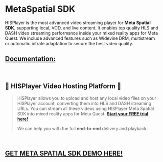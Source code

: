 # MetaSpatial SDK

HISPlayer is the most advanced video streaming player for **Meta Spatial SDK**, supporting local, VOD, and live content. It enables top quality HLS and DASH video streaming performance inside your mixed reality apps for Meta Quest. We include advanced features such as Widevine DRM, multistream or automatic bitrate adaptation to secure the best video quality.


## [Documentation:](https://hisplayer.github.io/MetaSpatial-SDK/#/)

<br>

## 🚀 HISPlayer Video Hosting Platform 🚀 
>
>HISPlayer allows you to upload and host any local video files on your HISPlayer account, converting them into HLS and DASH streaming URLs. You can stream all these videos using HISPlayer Meta Spatial SDK into mixed reality apps for Meta Quest. **[Start your FREE trial here!](https://hisplayer.com/unity-asset-store-saas-registration/)**
>
> We can help you with the full **end-to-end** delivery and playback.

<br>

## [GET META SPATIAL SDK DEMO HERE!](https://hisplayer.com/demo-meta-spatial-sdk/)
